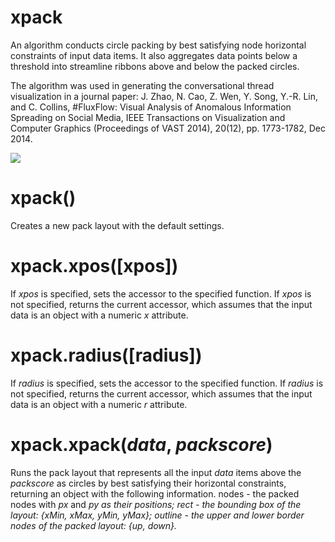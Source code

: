 # xpack
An algorithm conducts circle packing by best satisfying node horizontal constraints of input data items. It also aggregates data points below a threshold into streamline ribbons above and below the packed circles. 

The algorithm was used in generating the conversational thread visualization in a journal paper: J. Zhao, N. Cao, Z. Wen, Y. Song, Y.-R. Lin, and C. Collins, #FluxFlow: Visual Analysis of Anomalous Information Spreading on Social Media, IEEE Transactions on Visualization and Computer Graphics (Proceedings of VAST 2014), 20(12), pp. 1773-1782, Dec 2014.

<img src="http://www.cs.toronto.edu/~jianzhao/snapshots/fluxflow.png" />

# xpack()
Creates a new pack layout with the default settings.

# xpack.xpos([xpos])
If <i>xpos</i> is specified, sets the accessor to the specified function. If <i>xpos</i> is not specified, returns the current accessor, which assumes that the input data is an object with a numeric <i>x</i> attribute.

# xpack.radius([radius])
If <i>radius</i> is specified, sets the accessor to the specified function. If <i>radius</i> is not specified, returns the current accessor, which assumes that the input data is an object with a numeric <i>r</i> attribute.

# xpack.xpack(<i>data</i>, <i>packscore</i>)
Runs the pack layout that represents all the input <i>data</i> items above the <i>packscore</i> as circles by best satisfying their horizontal constraints, returning an object with the following information.
nodes - the packed nodes with <i>px</i> and <i>py<i/> as their positions;
rect - the bounding box of the layout: {<i>xMin</i>, <i>xMax</i>, <i>yMin</i>, <i>yMax</i>};
outline - the upper and lower border nodes of the packed layout: {<i>up</i>, <i>down</i>}.
